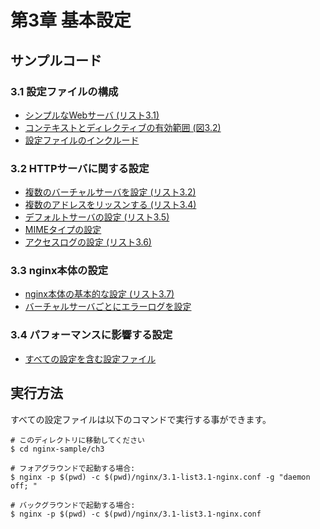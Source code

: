 # 第3章 基本設定

## サンプルコード

### 3.1 設定ファイルの構成

- [シンプルなWebサーバ (リスト3.1)](nginx/3.1-list3.1-nginx.conf)
- [コンテキストとディレクティブの有効範囲 (図3.2)](nginx/3.1-context.conf)
- [設定ファイルのインクルード](nginx/3.1-include.conf)

### 3.2 HTTPサーバに関する設定

- [複数のバーチャルサーバを設定 (リスト3.2)](nginx/3.2-list3.2-virtual_servers.conf)
- [複数のアドレスをリッスンする (リスト3.4)](nginx/3.2-list3.4-listen.conf)
- [デフォルトサーバの設定 (リスト3.5)](nginx/3.2-list3.5-default_server.conf)
- [MIMEタイプの設定](nginx/3.2-mime_types.conf)
- [アクセスログの設定 (リスト3.6)](nginx/3.2-list3.6-access_log.conf)

### 3.3 nginx本体の設定

- [nginx本体の基本的な設定 (リスト3.7)](nginx/3.3-list3.7-nginx.conf)
- [バーチャルサーバごとにエラーログを設定](nginx/3.3-error_log.conf)

### 3.4 パフォーマンスに影響する設定

- [すべての設定を含む設定ファイル](nginx/3.4-performance_tuning.conf)

## 実行方法

すべての設定ファイルは以下のコマンドで実行する事ができます。

```
# このディレクトリに移動してください
$ cd nginx-sample/ch3

# フォアグラウンドで起動する場合:
$ nginx -p $(pwd) -c $(pwd)/nginx/3.1-list3.1-nginx.conf -g "daemon off; "

# バックグラウンドで起動する場合:
$ nginx -p $(pwd) -c $(pwd)/nginx/3.1-list3.1-nginx.conf
```
